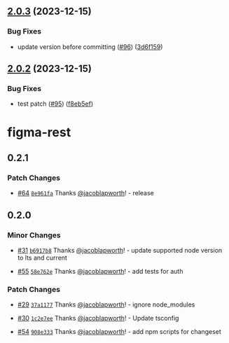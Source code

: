 ## [2.0.3](https://github.com/jacoblapworth/figma-rest/compare/v2.0.2...v2.0.3) (2023-12-15)


### Bug Fixes

* update version before committing ([#96](https://github.com/jacoblapworth/figma-rest/issues/96)) ([3d6f159](https://github.com/jacoblapworth/figma-rest/commit/3d6f159e16b077f0f133931add3694e80577161a))

## [2.0.2](https://github.com/jacoblapworth/figma-rest/compare/v2.0.1...v2.0.2) (2023-12-15)


### Bug Fixes

* test patch ([#95](https://github.com/jacoblapworth/figma-rest/issues/95)) ([f8eb5ef](https://github.com/jacoblapworth/figma-rest/commit/f8eb5efd8de015748b90ec6be5b093b421e7ff21))

# figma-rest

## 0.2.1

### Patch Changes

- [#64](https://github.com/jacoblapworth/figma-rest/pull/64) [`8e961fa`](https://github.com/jacoblapworth/figma-rest/commit/8e961fa04c20a261b843f92cadabf7560bf2e98a) Thanks [@jacoblapworth](https://github.com/jacoblapworth)! - release

## 0.2.0

### Minor Changes

- [#31](https://github.com/jacoblapworth/figma-rest/pull/31) [`b6917b8`](https://github.com/jacoblapworth/figma-rest/commit/b6917b829e5bf7c98f2dc8cf68725a9a6ad5f030) Thanks [@jacoblapworth](https://github.com/jacoblapworth)! - update supported node version to lts and current

- [#55](https://github.com/jacoblapworth/figma-rest/pull/55) [`58e762e`](https://github.com/jacoblapworth/figma-rest/commit/58e762e3c698fc72729cbc432462fe6c09d1a3a2) Thanks [@jacoblapworth](https://github.com/jacoblapworth)! - add tests for auth

### Patch Changes

- [#29](https://github.com/jacoblapworth/figma-rest/pull/29) [`37a1177`](https://github.com/jacoblapworth/figma-rest/commit/37a117727ab5f82b3d19ca5861589b05e29204ea) Thanks [@jacoblapworth](https://github.com/jacoblapworth)! - ignore node_modules

- [#30](https://github.com/jacoblapworth/figma-rest/pull/30) [`1c2e7ee`](https://github.com/jacoblapworth/figma-rest/commit/1c2e7ee837a2a4bc2296e492323683c70f089b32) Thanks [@jacoblapworth](https://github.com/jacoblapworth)! - Update tsconfig

- [#54](https://github.com/jacoblapworth/figma-rest/pull/54) [`908e333`](https://github.com/jacoblapworth/figma-rest/commit/908e333655988fcd2197bce2b08f83ef4680fad3) Thanks [@jacoblapworth](https://github.com/jacoblapworth)! - add npm scripts for changeset
